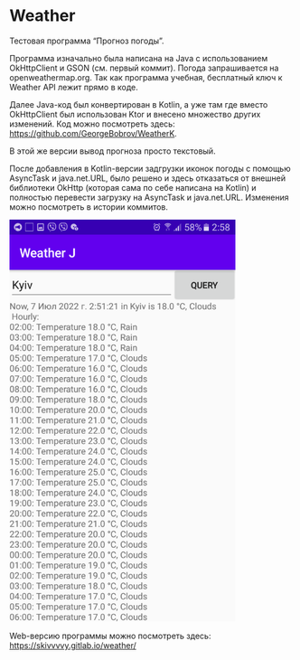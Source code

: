 # Weather

Тестовая программа “Прогноз погоды”.

Программа изначально была написана на Java с использованием OkHttpClient и GSON (см. первый коммит). Погода запрашивается на openweathermap.org. Так как программа учебная, бесплатный ключ к Weather API лежит прямо в коде.

Далее Java-код был конвертирован в Kotlin, а уже там где вместо OkHttpClient был использован Ktor и внесено множество других изменений.
Код можно посмотреть здесь: https://github.com/GeorgeBobrov/WeatherK. 

В этой же версии вывод прогноза просто текстовый.

После добавления в Kotlin-версии задгрузки иконок погоды с помощью AsyncTask и java.net.URL, было решено и здесь отказаться от внешней библиотеки OkHttp (которая сама по себе написана на Kotlin) и полностью перевести загрузку на AsyncTask и java.net.URL.
Изменения можно посмотреть в истории коммитов.


<img src="./WeatherJScreenshot.png" width="400"/>


Web-версию программы можно посмотреть здесь:
https://skivvvvy.gitlab.io/weather/
